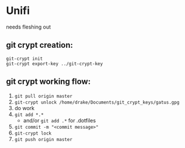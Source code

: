 # Unifi

needs fleshing out

## git crypt creation:

```shell
git-crypt init
git-crypt export-key ../git-crypt-key
```

## git crypt working flow:

1.  `git pull origin master`
2.  `git-crypt unlock /home/drake/Documents/git_crypt_keys/gatus.gpg`
3.  do work
4.  `git add *.*`
    - and/or `git add .*` for .dotfiles
5.  `git commit -m "<commit message>"`
6.  `git-crypt lock`
7.  `git push origin master`

